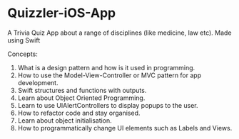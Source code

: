 # Quizzler-iOS-App
A Trivia Quiz App about a range of disciplines (like medicine, law etc). Made using Swift

Concepts: 

1. What is a design pattern and how is it used in programming.
2. How to use the Model-View-Controller or MVC pattern for app development.
3. Swift structures and functions with outputs.
4. Learn about Object Oriented Programming.
5. Learn to use UIAlertControllers to display popups to the user.
6. How to refactor code and stay organised.
7. Learn about object initialisation.
8. How to programmatically change UI elements such as Labels and Views.

